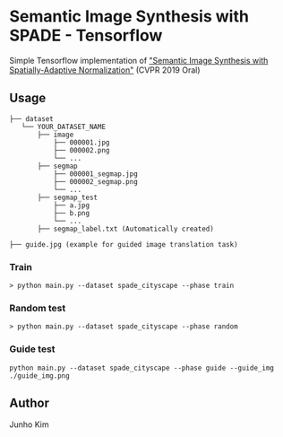 # Semantic Image Synthesis with SPADE - Tensorflow
Simple Tensorflow implementation of ["Semantic Image Synthesis with Spatially-Adaptive Normalization"](https://arxiv.org/abs/1903.07291) (CVPR 2019 Oral)

## Usage
```
├── dataset
   └── YOUR_DATASET_NAME
       ├── image
           ├── 000001.jpg 
           ├── 000002.png
           └── ...
       ├── segmap
           ├── 000001_segmap.jpg
           ├── 000002_segmap.png
           └── ...
       ├── segmap_test
           ├── a.jpg 
           ├── b.png
           └── ...
       ├── segmap_label.txt (Automatically created) 
       
├── guide.jpg (example for guided image translation task)
```

### Train
```
> python main.py --dataset spade_cityscape --phase train
```

### Random test
```
> python main.py --dataset spade_cityscape --phase random
```

### Guide test
```
python main.py --dataset spade_cityscape --phase guide --guide_img ./guide_img.png
```

## Author
Junho Kim
